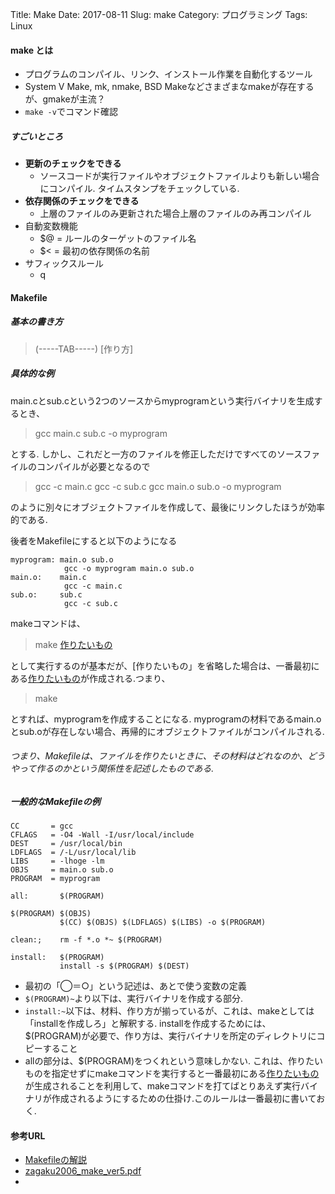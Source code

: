 Title: Make
Date: 2017-08-11
Slug: make
Category: プログラミング
Tags: Linux

#### make とは
* プログラムのコンパイル、リンク、インストール作業を自動化するツール
* System V Make, mk, nmake, BSD Makeなどさまざまなmakeが存在するが、gmakeが主流？
* `make -v`でコマンド確認

##### すごいところ
* **更新のチェックをできる**
	* ソースコードが実行ファイルやオブジェクトファイルよりも新しい場合にコンパイル. タイムスタンプをチェックしている.
* **依存関係のチェックをできる**
	* 上層のファイルのみ更新された場合上層のファイルのみ再コンパイル
* 自動変数機能
	* $@ = ルールのターゲットのファイル名
	* $< = 最初の依存関係の名前
* サフィックスルール
	* q

#### Makefile
##### 基本の書き方


>[作りたいもの]: [材料]

>(-----TAB-----) [作り方]

#####  具体的な例
main.cとsub.cという2つのソースからmyprogramという実行バイナリを生成するとき、

> gcc main.c sub.c -o myprogram

とする. しかし、これだと一方のファイルを修正しただけですべてのソースファイルのコンパイルが必要となるので

> gcc -c main.c
> gcc -c sub.c
> gcc main.o sub.o -o myprogram

のように別々にオブジェクトファイルを作成して、最後にリンクしたほうが効率的である.

後者をMakefileにすると以下のようになる

```
myprogram: main.o sub.o
			gcc -o myprogram main.o sub.o
main.o:    main.c
			gcc -c main.c
sub.o:     sub.c
			gcc -c sub.c
```

makeコマンドは、

> make [作りたいもの]

として実行するのが基本だが、[作りたいもの」を省略した場合は、一番最初にある[作りたいもの]が作成される.つまり、

> make

とすれば、myprogramを作成することになる.
myprogramの材料であるmain.oとsub.oが存在しない場合、再帰的にオブジェクトファイルがコンパイルされる.

###### つまり、Makefileは、ファイルを作りたいときに、その材料はどれなのか、どうやって作るのかという関係性を記述したものである.

##### 一般的なMakefileの例

```
CC       = gcc
CFLAGS   = -O4 -Wall -I/usr/local/include
DEST     = /usr/local/bin
LDFLAGS  = /-L/usr/local/lib
LIBS     = -lhoge -lm
OBJS     = main.o sub.o
PROGRAM  = myprogram

all:       $(PROGRAM)

$(PROGRAM) $(OBJS)
           $(CC) $(OBJS) $(LDFLAGS) $(LIBS) -o $(PROGRAM)

clean:;    rm -f *.o *~ $(PROGRAM)

install:   $(PROGRAM)
           install -s $(PROGRAM) $(DEST)
```

* 最初の「◯＝○」という記述は、あとで使う変数の定義
* `$(PROGRAM)~`より以下は、実行バイナリを作成する部分.
* `install:~`以下は、材料、作り方が揃っているが、これは、makeとしては「installを作成しろ」と解釈する. installを作成するためには、$(PROGRAM)が必要で、作り方は、実行バイナリを所定のディレクトリにコピーすること
* allの部分は、$(PROGRAM)をつくれという意味しかない. これは、作りたいものを指定せずにmakeコマンドを実行すると一番最初にある[作りたいもの]が生成されることを利用して、makeコマンドを打てばとりあえず実行バイナリが作成されるようにするための仕掛け.このルールは一番最初に書いておく.



#### 参考URL
* [Makefileの解説](http://omilab.naist.jp/~mukaigawa/misc/Makefile.html)
* [zagaku2006_make_ver5.pdf](http://www.ep.sci.hokudai.ac.jp/~epnetfan/zagaku/2006/0630/pub/zagaku2006_make_ver5.pdf)
*

